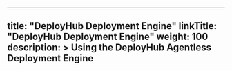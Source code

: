 ---
 
title:  "DeployHub Deployment Engine"
linkTitle: "DeployHub Deployment Engine"
weight: 100
description: >
  Using the DeployHub Agentless Deployment Engine
---